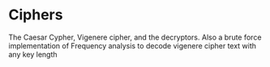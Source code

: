 # Ciphers
The Caesar Cypher, Vigenere cipher, and the decryptors. Also a brute force implementation of Frequency analysis to decode vigenere cipher text with any key length
